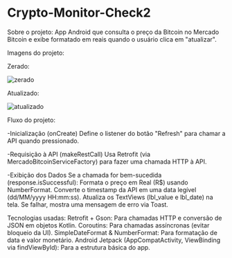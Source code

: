 # Crypto-Monitor-Check2

Sobre o projeto: 
App Android que consulta o preço da Bitcoin no Mercado Bitcoin e exibe formatado em reais quando o usuário clica em "atualizar".

Imagens do projeto: 

Zerado: 

![zerado](https://github.com/user-attachments/assets/aa07e7b4-754b-4236-847c-1cadd7c86405)

Atualizado: 

![atualizado](https://github.com/user-attachments/assets/2d4eb4a7-107f-45c4-9250-ca7fba75d9cc)

Fluxo do projeto: 

-Inicialização (onCreate)
Define o listener do botão "Refresh" para chamar a API quando pressionado.

-Requisição à API (makeRestCall)
Usa Retrofit (via MercadoBitcoinServiceFactory) para fazer uma chamada HTTP à API.

-Exibição dos Dados
Se a chamada for bem-sucedida (response.isSuccessful):
Formata o preço em Real (R$) usando NumberFormat.
Converte o timestamp da API em uma data legível (dd/MM/yyyy HH:mm:ss).
Atualiza os TextViews (lbl_value e lbl_date) na tela.
Se falhar, mostra uma mensagem de erro via Toast.

Tecnologias usadas: 
Retrofit + Gson: Para chamadas HTTP e conversão de JSON em objetos Kotlin.
Coroutins: Para chamadas assíncronas (evitar bloqueio da UI).
SimpleDateFormat & NumberFormat: Para formatação de data e valor monetário.
Android Jetpack (AppCompatActivity, ViewBinding via findViewById): Para a estrutura básica do app.
